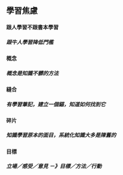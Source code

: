 ## 學習焦慮
#### 跟人學習不跟書本學習
##### 跟牛人學習降低門檻
#### 概念
##### 概念是知識不髒的方法
#### 縫合
##### 有學習筆記，建立一個錨，知道如何找到它
#### 碎片
##### 知識學習原本的面目，系統化知識大多是陳舊的
#### 目標
##### 立場／感受／意見 －》目標／方法／行動